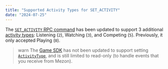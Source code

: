 ```yaml
---
title: "Supported Activity Types for SET_ACTIVITY"
date: "2024-07-25"
---
```


The [`SET_ACTIVITY` RPC command](#DOCS_TOPICS_RPC/setactivity) has been updated to support 3 additional [activity types](#DOCS_EVENTS_GATEWAY_EVENTS/activity-object-activity-types): Listening (`2`), Watching (`3`), and Competing (`5`). Previously, it only accepted Playing (`0`).

> warn
> The [Game SDK](#DOCS_DEVELOPER_TOOLS_GAME_SDK/activities) has not been updated to support setting [`ActivityType`](#DOCS_DEVELOPER_TOOLS_GAME_SDK/activitytype-enum), and is still limited to read-only (to handle events that you receive from Mezon).
